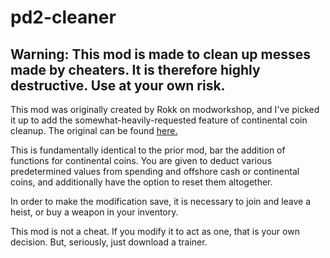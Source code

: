 # pd2-cleaner
## Warning: This mod is made to clean up messes made by cheaters. It is therefore highly destructive. Use at your own risk.

This mod was originally created by Rokk on modworkshop, and I've picked it up to add the somewhat-heavily-requested feature of continental coin cleanup. The original can be found [here.](https://modworkshop.net/mod/14756#description)

This is fundamentally identical to the prior mod, bar the addition of functions for continental coins. You are given to deduct various predetermined values from spending and offshore cash or continental coins, and additionally have the option to reset them altogether.

In order to make the modification save, it is necessary to join and leave a heist, or buy a weapon in your inventory.

This mod is not a cheat. If you modify it to act as one, that is your own decision. But, seriously, just download a trainer.
